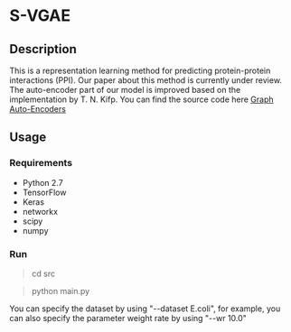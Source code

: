 # S-VGAE
## Description
This is a representation learning method for predicting protein-protein interactions (PPI). Our paper about this method is currently under review.
The auto-encoder part of our model is improved based on the implementation by T. N. Kifp. You can find the source code here [Graph Auto-Encoders](https://github.com/tkipf/gae)

## Usage
### Requirements
- Python 2.7
- TensorFlow
- Keras
- networkx
- scipy
- numpy

### Run
> cd src

> python main.py

You can specify the dataset by using "--dataset E.coli", for example, you can also specify the parameter weight rate by using "--wr 10.0"


